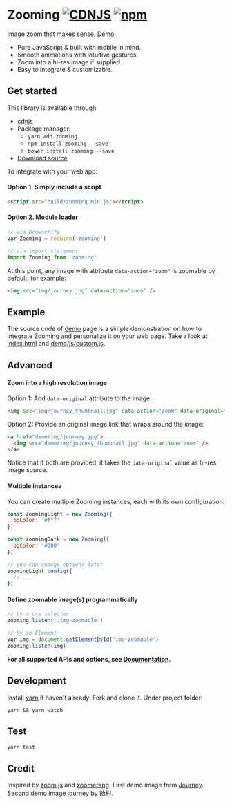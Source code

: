 # Zooming [![CDNJS](https://img.shields.io/cdnjs/v/zooming.svg?style=flat-square)](https://cdnjs.com/libraries/zooming) [![npm](https://img.shields.io/npm/v/zooming.svg?style=flat-square)](https://www.npmjs.com/package/zooming)

Image zoom that makes sense. [Demo](http://desmonding.me/zooming/)

- Pure JavaScript & built with mobile in mind.
- Smooth animations with intuitive gestures.
- Zoom into a hi-res image if supplied.
- Easy to integrate & customizable.

## Get started

This library is available through:

- [cdnjs](https://cdnjs.com/libraries/zooming)
- Package manager:
  - `yarn add zooming`
  - `npm install zooming --save`
  - `bower install zooming --save`
- [Download source](https://github.com/kingdido999/zooming/releases)

To integrate with your web app:

#### Option 1. Simply include a script

```html
<script src="build/zooming.min.js"></script>
```

#### Option 2. Module loader

```javascript
// via Browserify
var Zooming = require('zooming')

// via import statement
import Zooming from 'zooming'
```

At this point, any image with attribute `data-action="zoom"` is zoomable by default, for example:

```html
<img src="img/journey.jpg" data-action="zoom" />
```

## Example

The source code of [demo](http://desmonding.me/zooming/) page is a  simple demonstration on how to integrate Zooming and personalize it on your web page. Take a look at [index.html](https://github.com/kingdido999/zooming/blob/master/index.html) and [demo/js/custom.js](https://github.com/kingdido999/zooming/blob/master/demo/js/custom.js).

## Advanced

#### Zoom into a high resolution image

Option 1: Add `data-original` attribute to the image:

```html
<img src="img/journey_thumbnail.jpg" data-action="zoom" data-original="img/journey.jpg" />
```

Option 2: Provide an original image link that wraps around the image:

```html
<a href="demo/img/journey.jpg">
  <img src="demo/img/journey_thumbnail.jpg" data-action="zoom" />
</a>
```

Notice that if both are provided, it takes the `data-original` value as hi-res image source.

#### Multiple instances

You can create multiple Zooming instances, each with its own configuration:

```js
const zoomingLight = new Zooming({
  bgColor: '#fff'
})

const zoomingDark = new Zooming({
  bgColor: '#000'
})

// you can change options later
zoomingLight.config({
  // ...
})
```

#### Define zoomable image(s) programmatically

```js
// by a css selector
zooming.listen('.img-zoomable')

// by an Element
var img = document.getElementById('img-zoomable')
zooming.listen(img)
```

**For all supported APIs and options, see [Documentation](http://desmonding.me/zooming/docs/index.html).**

## Development

Install [yarn](https://yarnpkg.com/en/docs/install) if haven't already. Fork and clone it. Under project folder:

`yarn && yarn watch`

## Test

`yarn test`

## Credit

Inspired by [zoom.js](https://github.com/fat/zoom.js) and [zoomerang](https://github.com/yyx990803/zoomerang). First demo image from [Journey](http://thatgamecompany.com/games/journey/). Second demo image [journey](http://www.pixiv.net/member_illust.php?mode=medium&illust_id=36017129) by [飴村](http://www.pixiv.net/member.php?id=47488).
